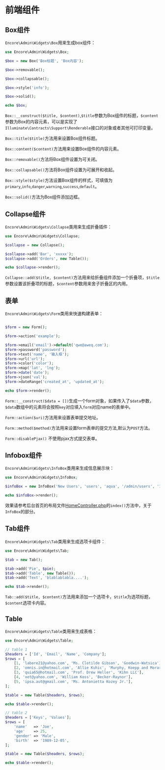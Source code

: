 # 前端组件

## Box组件

`Encore\Admin\Widgets\Box`用来生成box组件：

```php
use Encore\Admin\Widgets\Box;

$box = new Box('Box标题', 'Box内容');

$box->removable();

$box->collapsable();

$box->style('info');

$box->solid();

echo $box;

```

`Box::__construct($title, $content)`,`$title`参数为Box组件的标题，`$content`参数为Box的内容元素，可以是实现了`Illuminate\Contracts\Support\Renderable`接口的对象或者其他可打印变量。

`Box::title($title)`方法用来设置Box组件标题。

`Box::content($content)`方法用来设置Box组件的内容元素。

`Box::removable()`方法将Box组件设置为可关闭。

`Box::collapsable()`方法将Box组件设置为可展开和收起。

`Box::style($style)`方法设置Box组件的样式，可填值为`primary`,`info`,`danger`,`warning`,`success`,`default`。

`Box::solid()`方法为Box组件添加边框。

## Collapse组件

`Encore\Admin\Widgets\Collapse`类用来生成折叠插件：
```php
use Encore\Admin\Widgets\Collapse;

$collapse = new Collapse();

$collapse->add('Bar', 'xxxxx');
$collapse->add('Orders', new Table());

echo $collapse->render();

```

`Collapse::add($title, $content)`方法用来给折叠组件添加一个折叠项，`$title`参数设置该折叠项的标题，`$content`参数用来舍子折叠区的内用。


## 表单

`Encore\Admin\Widgets\Form`类用来快速构建表单：

```php

$form = new Form();

$form->action('example');

$form->email('email')->default('qwe@aweq.com');
$form->password('password');
$form->text('name', '输入框');
$form->url('url');
$form->color('color');
$form->map('lat', 'lng');
$form->date('date');
$form->json('val');
$form->dateRange('created_at', 'updated_at');

echo $form->render();
```
`Form::__construct($data = [])`生成一个form对象，如果传入了`$data`参数，`$data`数组中的元素将会按照`key`对应填入`form`对应name的表单中。

`Form::action($uri)`方法用来设置表单提交地址。

`Form::method($method)`方法用来设置form表单的提交方法,默认为`POST`方法。

`Form::disablePjax()` 不使用pjax方式提交表单。


## Infobox组件

`Encore\Admin\Widgets\InfoBox`类用来生成信息展示块：

```php
use Encore\Admin\Widgets\InfoBox;

$infoBox = new InfoBox('New Users', 'users', 'aqua', '/admin/users', '1024');

echo $infoBox->render();

```

效果请参考后台首页的布局文件[HomeController.php](https://github.com/z-song/laravel-admin/blob/master/src/Console/stubs/HomeController.stub)的`index()`方法中，关于`InfoBox`的部分。

## Tab组件

`Encore\Admin\Widgets\Tab`类用来生成选项卡组件：

```php
use Encore\Admin\Widgets\Tab;

$tab = new Tab();

$tab->add('Pie', $pie);
$tab->add('Table', new Table());
$tab->add('Text', 'blablablabla....');

echo $tab->render();

```

`Tab::add($title, $content)`方法用来添加一个选项卡，`$title`为选项标题，`$content`选项卡内容。

## Table

`Encore\Admin\Widgets\Table`类用来生成表格：

```php
use Encore\Admin\Widgets\Table;

// table 1
$headers = ['Id', 'Email', 'Name', 'Company'];
$rows = [
    [1, 'labore21@yahoo.com', 'Ms. Clotilde Gibson', 'Goodwin-Watsica'],
    [2, 'omnis.in@hotmail.com', 'Allie Kuhic', 'Murphy, Koepp and Morar'],
    [3, 'quia65@hotmail.com', 'Prof. Drew Heller', 'Kihn LLC'],
    [4, 'xet@yahoo.com', 'William Koss', 'Becker-Raynor'],
    [5, 'ipsa.aut@gmail.com', 'Ms. Antonietta Kozey Jr.'],
];

$table = new Table($headers, $rows);

echo $table->render();

// table 2
$headers = ['Keys', 'Values'];
$rows = [
    'name'   => 'Joe',
    'age'    => 25,
    'gender' => 'Male',
    'birth'  => '1989-12-05',
];

$table = new Table($headers, $rows);

echo $table->render();

```


